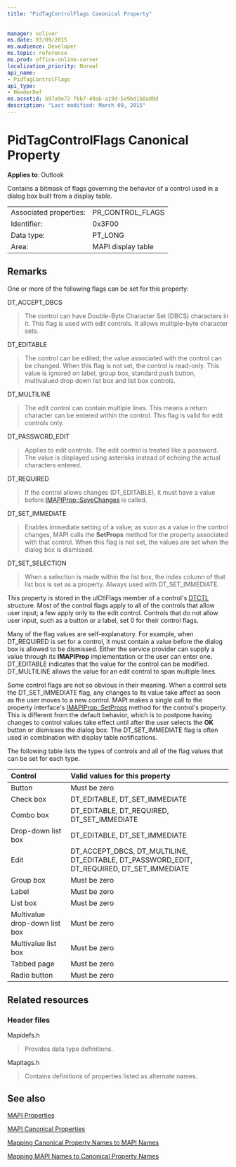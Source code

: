 ```yaml
---
title: "PidTagControlFlags Canonical Property"
 
 
manager: soliver
ms.date: 03/09/2015
ms.audience: Developer
ms.topic: reference
ms.prod: office-online-server
localization_priority: Normal
api_name:
- PidTagControlFlags
api_type:
- HeaderDef
ms.assetid: b97a9e72-fbb7-49ab-a19d-5e9bd1b8a80d
description: "Last modified: March 09, 2015"
---
```


# PidTagControlFlags Canonical Property

  
  
**Applies to**: Outlook 
  
Contains a bitmask of flags governing the behavior of a control used in a dialog box built from a display table.
  
|||
|:-----|:-----|
|Associated properties:  <br/> |PR_CONTROL_FLAGS  <br/> |
|Identifier:  <br/> |0x3F00  <br/> |
|Data type:  <br/> |PT_LONG  <br/> |
|Area:  <br/> |MAPI display table  <br/> |
   
## Remarks

One or more of the following flags can be set for this property:
  
DT_ACCEPT_DBCS 
  
> The control can have Double-Byte Character Set (DBCS) characters in it. This flag is used with edit controls. It allows multiple-byte character sets.
    
DT_EDITABLE 
  
> The control can be edited; the value associated with the control can be changed. When this flag is not set, the control is read-only. This value is ignored on label, group box, standard push button, multivalued drop down list box and list box controls.
    
DT_MULTILINE 
  
> The edit control can contain multiple lines. This means a return character can be entered within the control. This flag is valid for edit controls only.
    
DT_PASSWORD_EDIT 
  
> Applies to edit controls. The edit control is treated like a password. The value is displayed using asterisks instead of echoing the actual characters entered.
    
DT_REQUIRED 
  
> If the control allows changes (DT_EDITABLE), it must have a value before [IMAPIProp::SaveChanges](imapiprop-savechanges.md) is called. 
    
DT_SET_IMMEDIATE 
  
> Enables immediate setting of a value; as soon as a value in the control changes, MAPI calls the **SetProps** method for the property associated with that control. When this flag is not set, the values are set when the dialog box is dismissed. 
    
DT_SET_SELECTION 
  
> When a selection is made within the list box, the index column of that list box is set as a property. Always used with DT_SET_IMMEDIATE.
    
This property is stored in the ulCtlFlags member of a control's [DTCTL](dtctl.md) structure. Most of the control flags apply to all of the controls that allow user input; a few apply only to the edit control. Controls that do not allow user input, such as a button or a label, set 0 for their control flags. 
  
Many of the flag values are self-explanatory. For example, when DT_REQUIRED is set for a control, it must contain a value before the dialog box is allowed to be dismissed. Either the service provider can supply a value through its **IMAPIProp** implementation or the user can enter one. DT_EDITABLE indicates that the value for the control can be modified. DT_MULTILINE allows the value for an edit control to span multiple lines. 
  
Some control flags are not so obvious in their meaning. When a control sets the DT_SET_IMMEDIATE flag, any changes to its value take affect as soon as the user moves to a new control. MAPI makes a single call to the property interface's [IMAPIProp::SetProps](imapiprop-setprops.md) method for the control's property. This is different from the default behavior, which is to postpone having changes to control values take effect until after the user selects the **OK** button or dismisses the dialog box. The DT_SET_IMMEDIATE flag is often used in combination with display table notifications. 
  
The following table lists the types of controls and all of the flag values that can be set for each type.
  
|**Control**|**Valid values for this property**|
|:-----|:-----|
|Button  <br/> |Must be zero  <br/> |
|Check box  <br/> |DT_EDITABLE, DT_SET_IMMEDIATE  <br/> |
|Combo box  <br/> |DT_EDITABLE, DT_REQUIRED, DT_SET_IMMEDIATE  <br/> |
|Drop-down list box  <br/> |DT_EDITABLE, DT_SET_IMMEDIATE  <br/> |
|Edit  <br/> |DT_ACCEPT_DBCS, DT_MULTILINE, DT_EDITABLE, DT_PASSWORD_EDIT, DT_REQUIRED, DT_SET_IMMEDIATE  <br/> |
|Group box  <br/> |Must be zero  <br/> |
|Label  <br/> |Must be zero  <br/> |
|List box  <br/> |Must be zero  <br/> |
|Multivalue drop-down list box  <br/> |Must be zero  <br/> |
|Multivalue list box  <br/> |Must be zero  <br/> |
|Tabbed page  <br/> |Must be zero  <br/> |
|Radio button  <br/> |Must be zero  <br/> |
   
## Related resources

### Header files

Mapidefs.h
  
> Provides data type definitions.
    
Mapitags.h
  
> Contains definitions of properties listed as alternate names.
    
## See also



[MAPI Properties](mapi-properties.md)
  
[MAPI Canonical Properties](mapi-canonical-properties.md)
  
[Mapping Canonical Property Names to MAPI Names](mapping-canonical-property-names-to-mapi-names.md)
  
[Mapping MAPI Names to Canonical Property Names](mapping-mapi-names-to-canonical-property-names.md)


